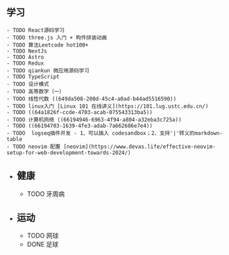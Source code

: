 ## 学习
	- TODO React源码学习
	- TODO three.js 入门 + 构件拼装动画
	- TODO 算法Leetcode hot100+
	- TODO NextJs
	- TODO Astro
	- TODO Redux
	- TODO qiankun 微应用源码学习
	- TODO TypeScript
	- TODO 设计模式
	- TODO 高等数学（一）
	- TODO 线性代数 ((649da508-200d-45c4-a0ad-b44ad5516590))
	- TODO linux入门 [Linux 101 在线讲义](https://101.lug.ustc.edu.cn/)
	- TODO ((64a1826f-ccde-4703-acab-075543313ba5))
	- TODO 计算机网络 ((66194946-6963-4f94-a804-a32eba3c725a))
	- TODO ((66194703-1639-4fe3-adab-7a662686e7e4))
	- TODO  logseq插件开发 - 1、可以插入 codesandbox；2、支持'|'转义的markdown-table
	- TODO neovim 配置 [neovim](https://www.devas.life/effective-neovim-setup-for-web-development-towards-2024/)
- ## 健康
	- TODO 牙周病
- ## 运动
	- TODO 网球
	- DONE 足球